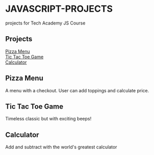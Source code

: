 # JAVASCRIPT-PROJECTS

projects for Tech Academy JS Course

## Projects


[Pizza Menu](https://github.com/joshmetzger/JAVASCRIPT-PROJECTS/tree/main/Pizza_Project)<br>
[Tic Tac Toe Game](https://github.com/joshmetzger/JAVASCRIPT-PROJECTS/tree/main/TicTacToe)<br>
[Calculator](https://github.com/joshmetzger/JAVASCRIPT-PROJECTS/tree/main/Calculator)<br>


## Pizza Menu

A menu with a checkout. User can add toppings and calculate price.

## Tic Tac Toe Game

Timeless classic but with exciting beeps!

## Calculator

Add and subtract with the world's greatest calculator 